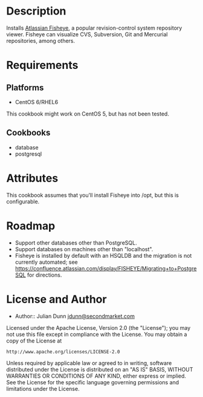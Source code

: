 Description
===========

Installs [Atlassian Fisheye](https://www.atlassian.com/software/fisheye), a popular revision-control system repository viewer. Fisheye can visualize CVS, Subversion, Git and Mercurial repositories, among others.

Requirements
============

## Platforms

* CentOS 6/RHEL6

This cookbook might work on CentOS 5, but has not been tested.

## Cookbooks

* database
* postgresql

Attributes
==========

This cookbook assumes that you'll install Fisheye into /opt, but this is configurable.

Roadmap
=======

* Support other databases other than PostgreSQL.
* Support databases on machines other than "localhost".
* Fisheye is installed by default with an HSQLDB and the migration is not currently automated; see https://confluence.atlassian.com/display/FISHEYE/Migrating+to+PostgreSQL for directions.

License and Author
==================

- Author:: Julian Dunn <jdunn@secondmarket.com>

Licensed under the Apache License, Version 2.0 (the "License");
you may not use this file except in compliance with the License.
You may obtain a copy of the License at

    http://www.apache.org/licenses/LICENSE-2.0

Unless required by applicable law or agreed to in writing, software
distributed under the License is distributed on an "AS IS" BASIS,
WITHOUT WARRANTIES OR CONDITIONS OF ANY KIND, either express or implied.
See the License for the specific language governing permissions and
limitations under the License.

